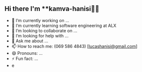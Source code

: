 ## Hi there I'm **kamva-hanisi👋✨

- 🔭 I’m currently working on ...
- 🌱 I’m currently learning software engineering at ALX
- 👯 I’m looking to collaborate on ...
- 🤔 I’m looking for help with ...
- 💬 Ask me about ...
- 📫 How to reach me: (069 586 4843) [lucashanisi@gmail.com]
- 😄 Pronouns: ...
- ⚡ Fun fact: ...
- e
